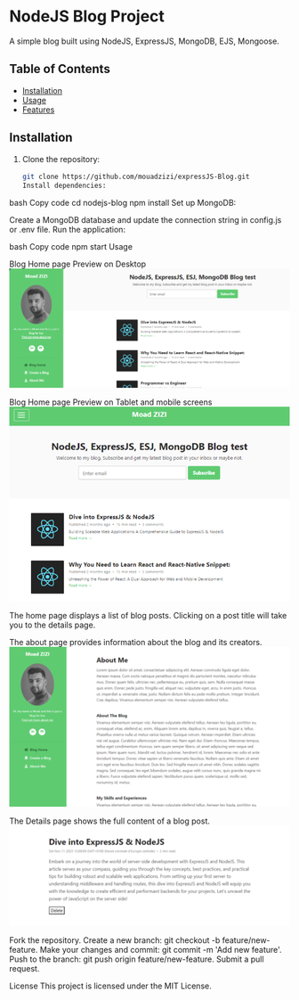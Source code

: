 # NodeJS Blog Project

A simple blog built using NodeJS, ExpressJS, MongoDB, EJS, Mongoose.

## Table of Contents

- [Installation](#installation)
- [Usage](#usage)
- [Features](#features)

## Installation

1. Clone the repository:

   ```bash
   git clone https://github.com/mouadzizi/expressJS-Blog.git
   Install dependencies:
   ```

bash
Copy code
cd nodejs-blog
npm install
Set up MongoDB:

Create a MongoDB database and update the connection string in config.js or .env file.
Run the application:

bash
Copy code
npm start
Usage

Blog Home page Preview on Desktop
![Blog Preview](./public/cover1.png)

Blog Home page Preview on Tablet and mobile screens
![Blog Preview Mobile](./public/cover2.png)

The home page displays a list of blog posts. Clicking on a post title will take you to the details page.

The about page provides information about the blog and its creators.
![About page Preview](./public/aboutPage.png)

The Details page shows the full content of a blog post.
![Blog Details page preview](./public/detailPage.png)

Fork the repository.
Create a new branch: git checkout -b feature/new-feature.
Make your changes and commit: git commit -m 'Add new feature'.
Push to the branch: git push origin feature/new-feature.
Submit a pull request.

License
This project is licensed under the MIT License.
